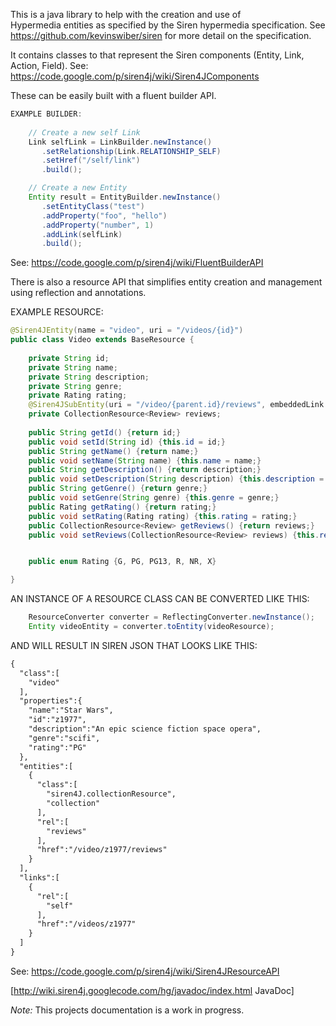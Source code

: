 

This is a java library to help with the creation and use of    
Hypermedia entities as specified by the Siren hypermedia specification. See https://github.com/kevinswiber/siren for more detail on the specification.

It contains classes to that represent the Siren components (Entity, Link, Action, Field).
See: https://code.google.com/p/siren4j/wiki/Siren4JComponents

These can be easily built with a fluent builder API.
```java
EXAMPLE BUILDER:
   
    // Create a new self Link
    Link selfLink = LinkBuilder.newInstance()
       .setRelationship(Link.RELATIONSHIP_SELF)
       .setHref("/self/link")
       .build();

    // Create a new Entity
    Entity result = EntityBuilder.newInstance()
       .setEntityClass("test")
       .addProperty("foo", "hello")
       .addProperty("number", 1)
       .addLink(selfLink)
       .build();
``` 

See: https://code.google.com/p/siren4j/wiki/FluentBuilderAPI

There is also a resource API that simplifies entity creation and management using reflection and annotations.


EXAMPLE RESOURCE:
```java
@Siren4JEntity(name = "video", uri = "/videos/{id}")
public class Video extends BaseResource {
    
    private String id;    
    private String name;
    private String description;
    private String genre;
    private Rating rating;
    @Siren4JSubEntity(uri = "/video/{parent.id}/reviews", embeddedLink = true)
    private CollectionResource<Review> reviews;
            
    public String getId() {return id;}
    public void setId(String id) {this.id = id;}
    public String getName() {return name;}
    public void setName(String name) {this.name = name;}
    public String getDescription() {return description;}
    public void setDescription(String description) {this.description = description;}
    public String getGenre() {return genre;}
    public void setGenre(String genre) {this.genre = genre;}
    public Rating getRating() {return rating;}
    public void setRating(Rating rating) {this.rating = rating;}
    public CollectionResource<Review> getReviews() {return reviews;}
    public void setReviews(CollectionResource<Review> reviews) {this.reviews = reviews;}


    public enum Rating {G, PG, PG13, R, NR, X}

}
```
AN INSTANCE OF A RESOURCE CLASS CAN BE CONVERTED LIKE THIS:    
```java      
    ResourceConverter converter = ReflectingConverter.newInstance();
    Entity videoEntity = converter.toEntity(videoResource);
```

AND WILL RESULT IN SIREN JSON THAT LOOKS LIKE THIS:
```xml
{
  "class":[
    "video"
  ],
  "properties":{
    "name":"Star Wars",
    "id":"z1977",
    "description":"An epic science fiction space opera",
    "genre":"scifi",
    "rating":"PG"
  },
  "entities":[
    {
      "class":[
        "siren4J.collectionResource",
        "collection"
      ],
      "rel":[
        "reviews"
      ],
      "href":"/video/z1977/reviews"
    }
  ],
  "links":[
    {
      "rel":[
        "self"
      ],
      "href":"/videos/z1977"
    }
  ]
}
```    


See: https://code.google.com/p/siren4j/wiki/Siren4JResourceAPI

[http://wiki.siren4j.googlecode.com/hg/javadoc/index.html JavaDoc]

*Note:* This projects documentation is a work in progress.

